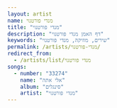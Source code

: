 ```yaml
---
layout: artist
name: מנדי פורטנוי
title: "מנדי פורטנוי"
description: "דף האמן מנדי פורטנוי"
keywords: "שירים, מוזיקה, מנדי פורטנוי"
permalink: /artists/מנדי-פורטנוי/
redirect_from:
  - /artists/list/מנדי פורטנוי
songs:
  - number: "33274"
    name: "אלי אתה"
    album: "סינגלים"
    artist: "מנדי פורטנוי"
---
```

